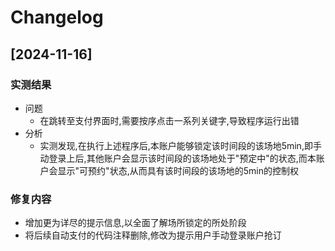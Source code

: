 # Changelog
## [2024-11-16]
### 实测结果
- 问题
    - 在跳转至支付界面时,需要按序点击一系列关键字,导致程序运行出错
- 分析
    - 实测发现,在执行上述程序后,本账户能够锁定该时间段的该场地5min,即手动登录上后,其他账户会显示该时间段的该场地处于"预定中"的状态,而本账户会显示"可预约"状态,从而具有该时间段的该场地的5min的控制权

### 修复内容
- 增加更为详尽的提示信息,以全面了解场所锁定的所处阶段
- 将后续自动支付的代码注释删除,修改为提示用户手动登录账户抢订